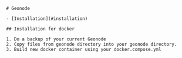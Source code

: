     # Geonode
    
    - [Installation](#installation)
    
    ## Installation for docker
    
    1. Do a backup of your current Geonode
    2. Copy files from geonode directory into your geonode directory.
    3. Build new docker container using your docker.compose.yml
